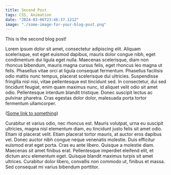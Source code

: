 ```yaml
---
title: Second Post
tags: CSS, Animation
date: "2024-03-06T23:46:37.121Z"
image: "./some-image-for-your-blog-post.png"
---
```


This is the second blog post!

Lorem ipsum dolor sit amet, consectetur adipiscing elit. Aliquam scelerisque, est eget euismod dapibus, mauris dolor congue nibh, eget condimentum dui ligula eget nulla. Maecenas scelerisque, diam non rhoncus bibendum, mauris magna cursus felis, eget rhoncus leo magna ut felis. Phasellus vitae orci at ligula consequat fermentum. Phasellus facilisis odio mattis nunc tempus, placerat scelerisque dui ultricies. Suspendisse fringilla nisl nisi, vitae pellentesque est tincidunt sed. In consectetur, dui sed tincidunt feugiat, enim quam maximus nunc, id aliquet velit odio sit amet odio. Pellentesque interdum blandit tristique. Donec suscipit lectus ac pulvinar pharetra. Cras egestas dolor dolor, malesuada porta tortor fermentum ullamcorper.

([Some link to something](https://google.com))

Curabitur et varius odio, nec rhoncus est. Mauris volutpat, urna eu suscipit ultricies, magna nisl elementum diam, eu tincidunt justo felis sit amet odio. Etiam id placerat velit. Etiam placerat tortor mauris, at auctor eros dapibus vel. Donec auctor nibh congue neque venenatis molestie. Duis efficitur euismod erat eget porta. Cras eu ante libero. Quisque a molestie diam. Maecenas sit amet finibus erat. Pellentesque imperdiet eleifend elit, et dictum arcu elementum eget. Quisque blandit maximus turpis sit amet ultrices. Curabitur dolor libero, convallis non commodo ut, finibus et massa. Sed consequat mi varius bibendum porttitor.
